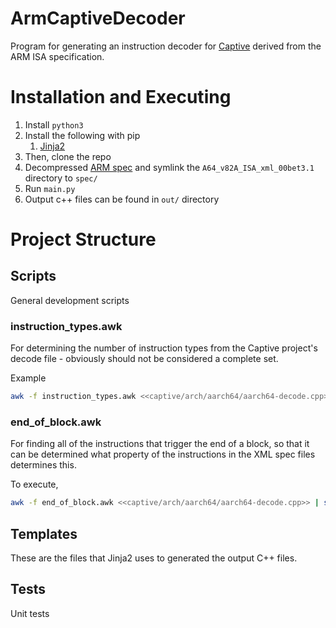 # ArmCaptiveDecoder
Program for generating an instruction decoder for [Captive](https://github.com/tspink/captive) derived from the ARM ISA specification.

# Installation and Executing 

1. Install `python3`
2. Install the following with pip
    1. [Jinja2](https://jinja.palletsprojects.com/en/2.11.x/intro/#installation)
3. Then, clone the repo
4. Decompressed [ARM spec](https://developer.arm.com/-/media/developer/products/architecture/armv8-a-architecture/A64_v82A_ISA_xml_00bet3.1.tar.gz) and symlink the `A64_v82A_ISA_xml_00bet3.1` directory to `spec/`
5. Run `main.py` 
6. Output c++ files can be found in `out/` directory

# Project Structure

## Scripts

General development scripts

### instruction_types.awk
For determining the number of instruction types from the Captive project's decode file - obviously should not be considered a complete set. 

Example
```sh
awk -f instruction_types.awk <<captive/arch/aarch64/aarch64-decode.cpp>>
```

### end_of_block.awk
For finding all of the instructions that trigger the end of a block, so that it can be determined what property of the instructions in the XML spec files determines this.

To execute,
```sh
awk -f end_of_block.awk <<captive/arch/aarch64/aarch64-decode.cpp>> | sort | uniq | grep "true"
```

## Templates

These are the files that Jinja2 uses to generated the output C++ files.

## Tests

Unit tests
